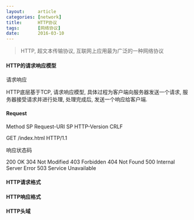 ```yaml
---
layout:     article
categories: [network]
title:      HTTP协议
tags:       [网络协议]
date:       2016-03-10
---
```


> HTTP, 超文本传输协议, 互联网上应用最为广泛的一种网络协议

#### HTTP的请求响应模型

请求响应

HTTP底层基于TCP, 请求响应模型, 具体过程为客户端向服务器发送一个请求, 服务器接受请求并进行处理, 处理完成后, 发送一个响应给客户端.

#### Request

Method SP Request-URI SP HTTP-Version CRLF

GET /index.html HTTP/1.1

响应状态码

200 OK
304 Not Modified
403 Forbidden
404 Not Found
500 Internal Server Error
503 Service Unavailable

#### HTTP请求格式

#### HTTP响应格式

#### HTTP头域
